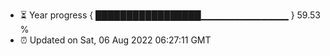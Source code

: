 - ⏳ Year progress { █████████████████▁▁▁▁▁▁▁▁▁▁▁▁▁ } 59.53 %
- ⏰ Updated on Sat, 06 Aug 2022 06:27:11 GMT

